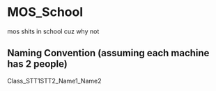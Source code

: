 # MOS_School
mos shits in school cuz why not

## Naming Convention (assuming each machine has 2 people)
Class_STT1STT2_Name1_Name2

